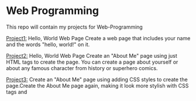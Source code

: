 # Web Programming
This repo will contain my projects for Web-Programming

[Project1:](https://dsantoli.github.io/Project1/) Hello, World Web Page
Create a web page that includes your name and the words "hello, world!" on it. 

[Project2:](https://dsantoli.github.io/Project2/) Hello, World Web Page
Create an "About Me" page using just HTML tags to create the page. 
You can create a page about yourself or about any famous character from history or superhero comics. 

[Project3:](https://dsantoli.github.io/Project3/) Create an "About Me" page using adding CSS styles to create the page.Create the About Me page again, making it look more stylish with CSS tags and <style> sections. 

[Project4:](https://dsantoli.github.io/Project4/) Create an "About Me" page using Bootstrap 5 to create a responsive web page. Create the About Me page again, where the responsive version modifies layout for narrow pages like phone browsers.Include a table of contents and and a navigation bar if possible. You can use your imagination to add additional Bootstrap elements. 

Project5: Get the quote app running on a device of your choice. You can get it running on Codespaces if you like. Make sure the app works correctly with respect to logins, passwords, adding quotes, etc. Add any new features you think might be helpful. Use Bootstrap to make the application look nice.
 

